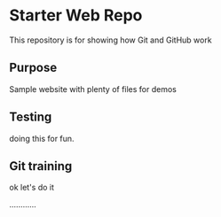 # Starter Web Repo

This repository is for showing how Git and GitHub work

## Purpose

Sample website with plenty of files for demos

## Testing

doing this for fun.

## Git training
 
 ok let's do it
 
 ............
